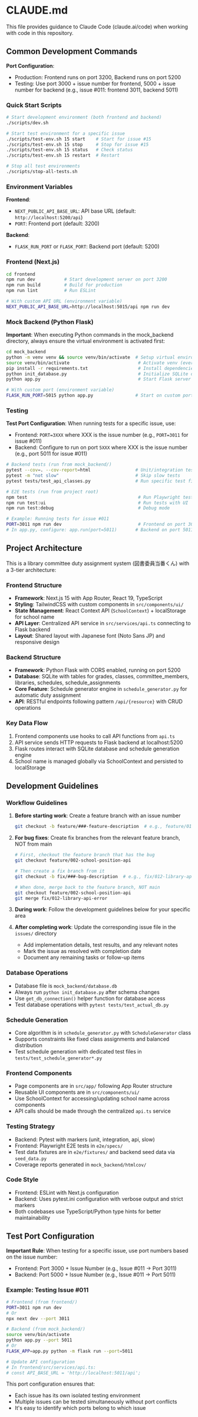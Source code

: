 # CLAUDE.md

This file provides guidance to Claude Code (claude.ai/code) when working with code in this repository.

## Common Development Commands

**Port Configuration**:

- Production: Frontend runs on port 3200, Backend runs on port 5200
- Testing: Use port 3000 + issue number for frontend, 5000 + issue number for backend (e.g., issue #011: frontend 3011, backend 5011)

### Quick Start Scripts

```bash
# Start development environment (both frontend and backend)
./scripts/dev.sh

# Start test environment for a specific issue
./scripts/test-env.sh 15 start    # Start for issue #15
./scripts/test-env.sh 15 stop     # Stop for issue #15
./scripts/test-env.sh 15 status   # Check status
./scripts/test-env.sh 15 restart  # Restart

# Stop all test environments
./scripts/stop-all-tests.sh
```

### Environment Variables

**Frontend**:
- `NEXT_PUBLIC_API_BASE_URL`: API base URL (default: `http://localhost:5200/api`)
- `PORT`: Frontend port (default: 3200)

**Backend**:
- `FLASK_RUN_PORT` or `FLASK_PORT`: Backend port (default: 5200)

### Frontend (Next.js)

```bash
cd frontend
npm run dev           # Start development server on port 3200
npm run build         # Build for production
npm run lint          # Run ESLint

# With custom API URL (environment variable)
NEXT_PUBLIC_API_BASE_URL=http://localhost:5015/api npm run dev
```

### Mock Backend (Python Flask)

**Important**: When executing Python commands in the mock_backend directory, always ensure the virtual environment is activated first:

```bash
cd mock_backend
python -m venv venv && source venv/bin/activate  # Setup virtual environment (first time only)
source venv/bin/activate                          # Activate venv (every new session)
pip install -r requirements.txt                   # Install dependencies
python init_database.py                           # Initialize SQLite database
python app.py                                     # Start Flask server on port 5200

# With custom port (environment variable)
FLASK_RUN_PORT=5015 python app.py                # Start on custom port
```

### Testing

**Test Port Configuration**: When running tests for a specific issue, use:

- Frontend: `PORT=3XXX` where XXX is the issue number (e.g., `PORT=3011` for issue #011)
- Backend: Configure to run on port `5XXX` where XXX is the issue number (e.g., port 5011 for issue #011)

```bash
# Backend tests (run from mock_backend/)
pytest --cov=. --cov-report=html                 # Unit/integration tests with coverage
pytest -m "not slow"                             # Skip slow tests
pytest tests/test_api_classes.py                 # Run specific test file

# E2E tests (run from project root)
npm test                                          # Run Playwright tests
npm run test:ui                                   # Run tests with UI
npm run test:debug                                # Debug mode

# Example: Running tests for issue #011
PORT=3011 npm run dev                             # Frontend on port 3011
# In app.py, configure: app.run(port=5011)       # Backend on port 5011
```

## Project Architecture

This is a library committee duty assignment system (図書委員当番くん) with a 3-tier architecture:

### Frontend Structure

- **Framework**: Next.js 15 with App Router, React 19, TypeScript
- **Styling**: TailwindCSS with custom components in `src/components/ui/`
- **State Management**: React Context API (`SchoolContext`) + localStorage for school name
- **API Layer**: Centralized API service in `src/services/api.ts` connecting to Flask backend
- **Layout**: Shared layout with Japanese font (Noto Sans JP) and responsive design

### Backend Structure

- **Framework**: Python Flask with CORS enabled, running on port 5200
- **Database**: SQLite with tables for grades, classes, committee_members, libraries, schedules, schedule_assignments
- **Core Feature**: Schedule generator engine in `schedule_generator.py` for automatic duty assignment
- **API**: RESTful endpoints following pattern `/api/{resource}` with CRUD operations

### Key Data Flow

1. Frontend components use hooks to call API functions from `api.ts`
2. API service sends HTTP requests to Flask backend at localhost:5200
3. Flask routes interact with SQLite database and schedule generation engine
4. School name is managed globally via SchoolContext and persisted to localStorage

## Development Guidelines

### Workflow Guidelines

1. **Before starting work**: Create a feature branch with an issue number

   ```bash
   git checkout -b feature/###-feature-description  # e.g., feature/011-fix-library-api
   ```

2. **For bug fixes**: Create fix branches from the relevant feature branch, NOT from main

   ```bash
   # First, checkout the feature branch that has the bug
   git checkout feature/002-school-position-api
   
   # Then create a fix branch from it
   git checkout -b fix/###-bug-description  # e.g., fix/012-library-api-error
   
   # When done, merge back to the feature branch, NOT main
   git checkout feature/002-school-position-api
   git merge fix/012-library-api-error
   ```

3. **During work**: Follow the development guidelines below for your specific area

4. **After completing work**: Update the corresponding issue file in the `issues/` directory
   - Add implementation details, test results, and any relevant notes
   - Mark the issue as resolved with completion date
   - Document any remaining tasks or follow-up items

### Database Operations

- Database file is `mock_backend/database.db`
- Always run `python init_database.py` after schema changes
- Use `get_db_connection()` helper function for database access
- Test database operations with `pytest tests/test_actual_db.py`

### Schedule Generation

- Core algorithm is in `schedule_generator.py` with `ScheduleGenerator` class
- Supports constraints like fixed class assignments and balanced distribution
- Test schedule generation with dedicated test files in `tests/test_schedule_generator*.py`

### Frontend Components

- Page components are in `src/app/` following App Router structure
- Reusable UI components are in `src/components/ui/`
- Use SchoolContext for accessing/updating school name across components
- API calls should be made through the centralized `api.ts` service

### Testing Strategy

- Backend: Pytest with markers (unit, integration, api, slow)
- Frontend: Playwright E2E tests in `e2e/specs/`
- Test data fixtures are in `e2e/fixtures/` and backend seed data via `seed_data.py`
- Coverage reports generated in `mock_backend/htmlcov/`

### Code Style

- Frontend: ESLint with Next.js configuration
- Backend: Uses pytest.ini configuration with verbose output and strict markers
- Both codebases use TypeScript/Python type hints for better maintainability

## Test Port Configuration

**Important Rule**: When testing for a specific issue, use port numbers based on the issue number:

- Frontend: Port 3000 + Issue Number (e.g., Issue #011 → Port 3011)
- Backend: Port 5000 + Issue Number (e.g., Issue #011 → Port 5011)

### Example: Testing Issue #011

```bash
# Frontend (from frontend/)
PORT=3011 npm run dev
# Or
npx next dev --port 3011

# Backend (from mock_backend/)
source venv/bin/activate
python app.py --port 5011
# Or
FLASK_APP=app.py python -m flask run --port=5011

# Update API configuration
# In frontend/src/services/api.ts:
# const API_BASE_URL = 'http://localhost:5011/api';
```

This port configuration ensures that:

- Each issue has its own isolated testing environment
- Multiple issues can be tested simultaneously without port conflicts
- It's easy to identify which ports belong to which issue
